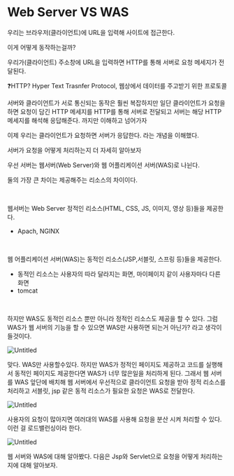 # Web Server VS WAS

우리는 브라우저(클라이언트)에 URL을 입력해 사이트에 접근한다.

이게 어떻게 동작하는걸까?

우리가(클라이언트) 주소창에 URL을 입력하면 HTTP를 통해 서버로 요청 메세지가 전달된다.
<br>

❓HTTP? Hyper Text Trasnfer Protocol, 웹상에서 데이터를 주고받기 위한 프로토콜
<br>

서버와 클라이언트가 서로 통신되는 동작은 훨씬 복잡하지만 일단  클라이언트가 요청을 하면 요청이 담긴 HTTP 메세지를  HTTP를 통해 서버로 전달되고 서버는 해당 HTTP 메세지를 해석해 응답해준다. 까지만 이해하고 넘어가자

이제 우리는 클라이언트가 요청하면 서버가 응답한다. 라는 개념을 이해했다.

서버가 요청을 어떻게 처리하는지 더 자세히 알아보자

우선 서버는 웹서버(Web Server)와 웹 어플리케이션 서버(WAS)로 나뉜다.

둘의 가장 큰 차이는 제공해주는 리소스의 차이이다.

<br>

웹서버는 Web Server  정적인 리소스(HTML, CSS, JS, 이미지, 영상 등)들을 제공한다. 

- Apach, NGINX

<br>

웹 어플리케이션 서버(WAS)는 동적인 리소스(JSP,서블릿, 스프링 등)들을 제공한다.

- 동적인 리소스는 사용자의 따라 달라지는 화면, 마이페이지 같이 사용자마다 다른 화면
- tomcat

<br>

하지만 WAS도 동적인 리소스 뿐만 아니라 정적인 리소스도 제공을 할 수 있다. 
그럼 WAS가 웹 서버의 기능을 할 수 있으면 WAS만 사용하면 되는거 아닌가? 라고 생각이 들것이다.


![Untitled](Web%20Server%20VS%20WAS%201783ee95f0f642888df16f9d61f7f701/Untitled.png)

맞다. WAS만 사용할수있다. 하지만 WAS가 정적인 페이지도 제공하고 코드를 실행해서 동적인 페이지도 제공한다면 WAS가 너무 많은일을 처리하게 된다. 그래서 웹 서버를 WAS 앞단에 배치해 웹 서버에서 우선적으로 클라이언트 요청을 받아 정적 리소스를 처리하고 서블릿, jsp 같은 동적 리소스가 필요한 요청은 WAS로 전달한다.

![Untitled](Web%20Server%20VS%20WAS%201783ee95f0f642888df16f9d61f7f701/Untitled%201.png)

사용자의 요청이 많아지면 여러대의 WAS를 사용해 요청을 분산 시켜 처리할 수 있다. 이런 걸 로드밸런싱이라 한다.

![Untitled](Web%20Server%20VS%20WAS%201783ee95f0f642888df16f9d61f7f701/Untitled%202.png)

웹 서버와 WAS에 대해 알아봤다. 다음은 Jsp와 Servlet으로 요청을 어떻게 처리하는지에 대해 알아보자.
